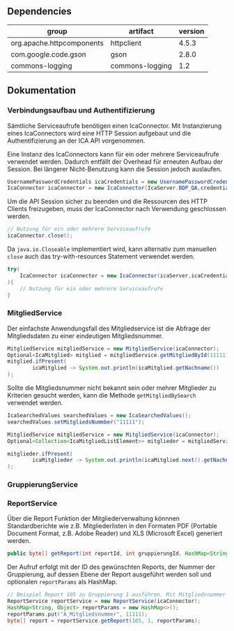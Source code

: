 
## Dependencies

| group                     | artifact         | version |
| ------------------------- | ---------------- | ------- |
| org.apache.httpcomponents | httpclient       | 4.5.3   |
| com.google.code.gson      | gson             | 2.8.0   |
| commons-logging           | commons-logging  | 1.2     |


## Dokumentation

### Verbindungsaufbau und Authentifizierung
Sämtliche Serviceaufrufe benötigen einen IcaConnector. 
Mit Instanzierung eines IcaConnectors wird eine HTTP Session aufgebaut und die Authentifizierung an der ICA API 
vorgenommen. 

Eine Instanz des IcaConnectors kann für ein oder mehrere Serviceaufrufe verwendet werden. Dadurch entfällt der Overhead 
für erneuten Aufbau der Session. Bei längerer Nicht-Benutzung kann die Session jedoch auslaufen.

```java
UsernamePasswordCredentials icaCredentials = new UsernamePasswordCredentials("USER","PASSWORD");
IcaConnector icaConnector = new IcaConnector(IcaServer.BDP_QA,credentials);
```

Um die API Session sicher zu beenden und die Ressourcen des HTTP Clients freizugeben, muss der IcaConnector nach
Verwendung geschlossen werden.

```java
// Nutzung für ein oder mehrere Serviceaufrufe
icaConnector.close();
```

Da `java.io.Closeable` implementiert wird, kann alternativ zum manuellen `close` auch das try-with-resources 
Statement verwendet werden.

```java
try(
    IcaConnector icaConnector = new IcaConnector(icaServer,icaCredentials);
){
    // Nutzung für ein oder mehrere Serviceaufrufe
}
```

### MitgliedService
Der einfachste Anwendungsfall des Mitgliedservice ist die Abfrage der Mitgliedsdaten zu einer eindeutigen 
Mitgliedsnummer.
```java
MitgliedService mitgliedService = new MitgliedService(icaConnector);
Optional<IcaMitglied> mitglied = mitgliedService.getMitgliedById(11111);
mitglied.ifPresent(
        icaMitglied -> System.out.println(icaMitglied.getNachname())
);
```

Sollte die Mitgliedsnummer nicht bekannt sein oder mehrer Mitglieder zu Kriterien gesucht werden, kann die Methode 
`getMitgliedBySearch` verwendet werden.

```java
IcaSearchedValues searchedValues = new IcaSearchedValues();
searchedValues.setMitgliedsNummber("11111");

MitgliedService mitgliedService = new MitgliedService(icaConnector);
Optional<Collection<IcaMitgliedListElement>> mitglieder = mitgliedService.getMitgliedBySearch(searchedValues,1,0,100);

mitglieder.ifPresent(
        icaMitglieder -> System.out.println(icaMitglied.next().getNachname())
);

```

### GruppierungService


### ReportService
Über die Report Funktion der Mitgliederverwaltung könnnen Standardberichte wie z.B. Mitgliederlisten in den Formaten 
PDF (Portable Document Format, z.B. Adobe Reader) und XLS (Microsoft Excel) generiert werden. 

```java
public byte[] getReport(int reportId, int gruppierungId, HashMap<String, Object> reportParams)

```

Der Aufruf erfolgt mit der ID des gewünschten Reports, der Nummer der Gruppierung, auf dessen Ebene der 
Report ausgeführt werden soll und optionalen `reportParams` als HashMap.

```java
// Beispiel Report 105 zu Gruppierung 1 ausführen. Mit Mitgliedsnummer als Parameter.
ReportService reportService = new ReportService(icaConnector);
HashMap<String, Object> reportParams = new HashMap<>();
reportParams.put("A_Mitgliedsnummer", 11111);
byte[] report = reportService.getReport(105, 1, reportParams);

```
